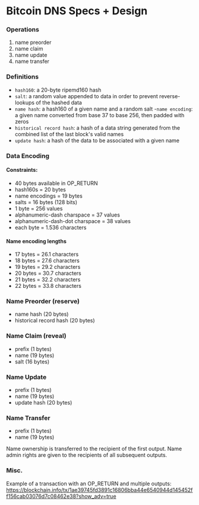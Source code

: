 Bitcoin DNS Specs + Design
==========

### Operations

1. name preorder
2. name claim
3. name update
4. name transfer

### Definitions

- `hash160`: a 20-byte ripemd160 hash
- `salt`: a random value appended to data in order to prevent reverse-lookups of the hashed data
- `name hash`: a hash160 of a given name and a random salt
-`name encoding`: a given name converted from base 37 to base 256, then padded with zeros
- `historical record hash`: a hash of a data string generated from the combined list of the last block's valid names
- `update hash`: a hash of the data to be associated with a given name

### Data Encoding

#### Constraints:

- 40 bytes available in OP_RETURN
- hash160s = 20 bytes
- name encodings = 19 bytes
- salts = 16 bytes (128 bits)
- 1 byte = 256 values
- alphanumeric-dash charspace = 37 values
- alphanumeric-dash-dot charspace = 38 values
- each byte = 1.536 characters

#### Name encoding lengths

- 17 bytes = 26.1 characters
- 18 bytes = 27.6 characters
- 19 bytes = 29.2 characters
- 20 bytes = 30.7 characters
- 21 bytes = 32.2 characters
- 22 bytes = 33.8 characters

### Name Preorder (reserve)

- name hash (20 bytes)
- historical record hash (20 bytes)

### Name Claim (reveal)

- prefix (1 bytes)
- name (19 bytes)
- salt (16 bytes)

### Name Update

- prefix (1 bytes)
- name (19 bytes)
- update hash (20 bytes)

### Name Transfer

- prefix (1 bytes)
- name (19 bytes)

Name ownership is transferred to the recipient of the first output.
Name admin rights are given to the recipients of all subsequent outputs.

### Misc.

Example of a transaction with an OP\_RETURN and multiple outputs:
https://blockchain.info/tx/1ae39745fd3891c16806bba44e6540944d145452ff156cab03076d7c08462e38?show_adv=true

